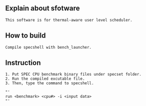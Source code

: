 ## Explain about sfotware
	This software is for thermal-aware user level scheduler.

## How to build
	Compile specshell with bench_launcher.

## Instruction
	1. Put SPEC CPU benchmark binary files under specset folder.
	2. Run the compiled excutable file.
	3. Then, type the command to specshell.

	"'
	run <benchmark> <cpu#> -i <input data>
	"'
